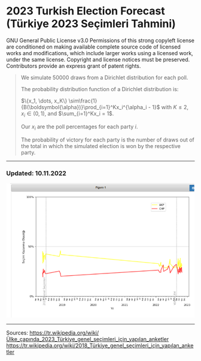 # **2023 Turkish Election Forecast (Türkiye 2023 Seçimleri Tahmini)**

GNU General Public License v3.0
Permissions of this strong copyleft license are conditioned on making available complete source code of licensed works and modifications, which include larger works using a licensed work, under the same license. Copyright and license notices must be preserved. Contributors provide an express grant of patent rights.

> We simulate 50000 draws from a Dirichlet distribution for each poll.
>
> The probability distribution function of a Dirichlet distribution is:
>
> $\{x_1, \dots, x_K\} \sim\frac{1}{B(\boldsymbol{\alpha})}\prod_{i=1}^Kx_i^{\alpha_i - 1}$ with $K\le 2$, $x_i \in (0,1)$, and $\sum_{i=1}^Kx_i = 1$.
>
> Our $x_i$ are the poll percentages for each party $i$.
>
> The probability of victory for each party is the number of draws out of the total in which the simulated election is won by the respective party.

 ---------------------------------
 
### **Updated: 10.11.2022**
 
![Graph, X](/fig.png)

-------------------------------
Sources:
https://tr.wikipedia.org/wiki/Ülke_çapında_2023_Türkiye_genel_seçimleri_için_yapılan_anketler
https://tr.wikipedia.org/wiki/2018_Türkiye_genel_seçimleri_için_yapılan_anketler



